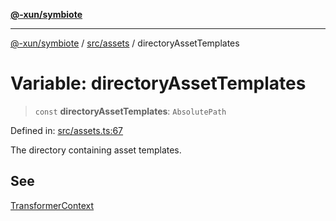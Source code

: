 [**@-xun/symbiote**](../../../README.md)

***

[@-xun/symbiote](../../../README.md) / [src/assets](../README.md) / directoryAssetTemplates

# Variable: directoryAssetTemplates

> `const` **directoryAssetTemplates**: `AbsolutePath`

Defined in: [src/assets.ts:67](https://github.com/Xunnamius/symbiote/blob/130931259fdc2fa9b7d2a06a4f7ac8fdd407e67a/src/assets.ts#L67)

The directory containing asset templates.

## See

[TransformerContext](../type-aliases/TransformerContext.md)
